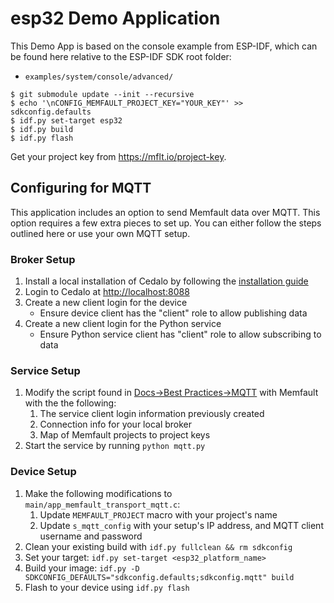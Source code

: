 # esp32 Demo Application

This Demo App is based on the console example from ESP-IDF, which can be found
here relative to the ESP-IDF SDK root folder:

- `examples/system/console/advanced/`

```
$ git submodule update --init --recursive
$ echo '\nCONFIG_MEMFAULT_PROJECT_KEY="YOUR_KEY"' >> sdkconfig.defaults
$ idf.py set-target esp32
$ idf.py build
$ idf.py flash
```

Get your project key from https://mflt.io/project-key.

## Configuring for MQTT

This application includes an option to send Memfault data over MQTT. This option requires a few extra pieces to set up.
You can either follow the steps outlined here or use your own MQTT setup.

### Broker Setup

1. Install a local installation of Cedalo by following the [installation guide](https://docs.cedalo.com/management-center/installation/)
2. Login to Cedalo at <http://localhost:8088>
3. Create a new client login for the device
   - Ensure device client has the "client" role to allow publishing data
4. Create a new client login for the Python service
   - Ensure Python service client has "client" role to allow subscribing to data

### Service Setup

1. Modify the script found in [Docs->Best Practices->MQTT](https://docs.memfault.com/docs/best-practices/mqtt-with-memfault#service-examples)
   with Memfault with the the following:
   1. The service client login information previously created
   2. Connection info for your local broker
   3. Map of Memfault projects to project keys
2. Start the service by running `python mqtt.py`

### Device Setup

1. Make the following modifications to `main/app_memfault_transport_mqtt.c`:
   1. Update `MEMFAULT_PROJECT` macro with your project's name
   2. Update `s_mqtt_config` with your setup's IP address, and MQTT client username and password
2. Clean your existing build with `idf.py fullclean && rm sdkconfig`
3. Set your target: `idf.py set-target <esp32_platform_name>`
4. Build your image: `idf.py -D SDKCONFIG_DEFAULTS="sdkconfig.defaults;sdkconfig.mqtt" build`
5. Flash to your device using `idf.py flash`
